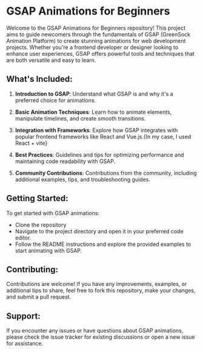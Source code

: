 # GSAP Animations for Beginners

Welcome to the GSAP Animations for Beginners repository! This project aims to guide newcomers through the fundamentals of GSAP (GreenSock Animation Platform) to create stunning animations for web development projects. Whether you're a frontend developer or designer looking to enhance user experiences, GSAP offers powerful tools and techniques that are both versatile and easy to learn.

## What's Included:

1. **Introduction to GSAP**: Understand what GSAP is and why it's a preferred choice for animations.
   
2. **Basic Animation Techniques**: Learn how to animate elements, manipulate timelines, and create smooth transitions.

3. **Integration with Frameworks**: Explore how GSAP integrates with popular frontend frameworks like React and Vue.js.{In my case, I used React + vite}

4. **Best Practices**: Guidelines and tips for optimizing performance and maintaining code readability with GSAP.

5. **Community Contributions**: Contributions from the community, including additional examples, tips, and troubleshooting guides.

## Getting Started:

To get started with GSAP animations:

- Clone the repository 
- Navigate to the project directory and open it in your preferred code editor.
- Follow the README instructions and explore the provided examples to start animating with GSAP.

## Contributing:

Contributions are welcome! If you have any improvements, examples, or additional tips to share, feel free to fork this repository, make your changes, and submit a pull request.

## Support:

If you encounter any issues or have questions about GSAP animations, please check the issue tracker for existing discussions or open a new issue for assistance.
